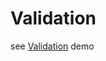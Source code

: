 # Validation

see [Validation]({{site.github.repository_url}}/tree/master/samples/Demo.Validation/) demo
